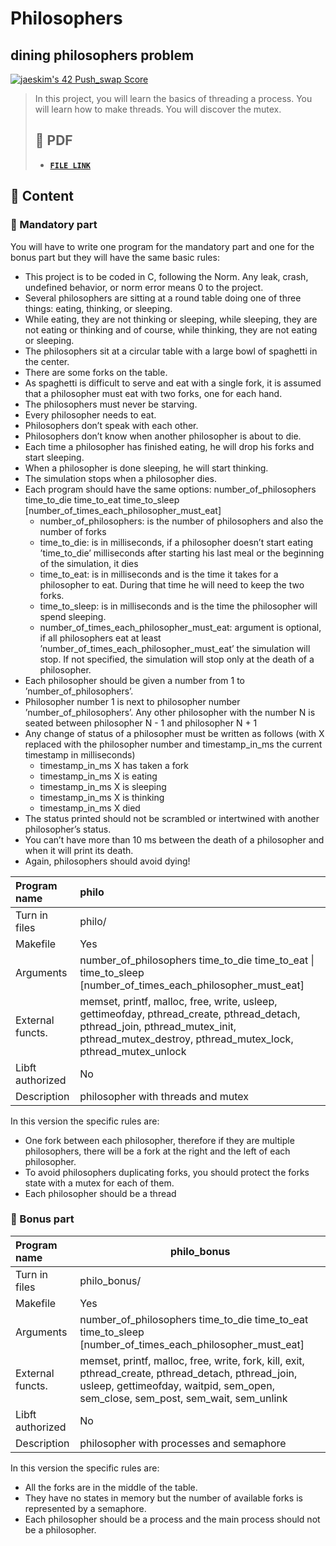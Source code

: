 # Philosophers

## dining philosophers problem

[![jaeskim's 42 Push_swap Score](https://badge42.herokuapp.com/api/project/jaeskim/42cursus-philosophers)](https://github.com/JaeSeoKim/badge42)

> In this project, you will learn the basics of threading a process. You will learn how to make threads. You will discover the mutex.
>
> ## 📝 PDF
>
> - [**`FILE LINK`**](https://github.com/JaeSeoKim/42cursus/blob/master/pdf/en.subject-Philosophers.pdf)

## 🚀 Content

### 🚩 Mandatory part

You will have to write one program for the mandatory part and one for the bonus part
but they will have the same basic rules:

- This project is to be coded in C, following the Norm. Any leak, crash, undefined
  behavior, or norm error means 0 to the project.
- Several philosophers are sitting at a round table doing one of three things: eating,
  thinking, or sleeping.
- While eating, they are not thinking or sleeping, while sleeping, they are not eating
  or thinking and of course, while thinking, they are not eating or sleeping.
- The philosophers sit at a circular table with a large bowl of spaghetti in the center.
- There are some forks on the table.
- As spaghetti is difficult to serve and eat with a single fork, it is assumed that a
  philosopher must eat with two forks, one for each hand.
- The philosophers must never be starving.
- Every philosopher needs to eat.
- Philosophers don’t speak with each other.
- Philosophers don’t know when another philosopher is about to die.
- Each time a philosopher has finished eating, he will drop his forks and start sleeping.
- When a philosopher is done sleeping, he will start thinking.
- The simulation stops when a philosopher dies.
- Each program should have the same options: number_of_philosophers time_to_die
  time_to_eat time_to_sleep [number_of_times_each_philosopher_must_eat]
  - number_of_philosophers: is the number of philosophers and also the number
    of forks
  - time_to_die: is in milliseconds, if a philosopher doesn’t start eating ’time_to_die’
    milliseconds after starting his last meal or the beginning of the simulation, it
    dies
  - time_to_eat: is in milliseconds and is the time it takes for a philosopher to
    eat. During that time he will need to keep the two forks.
  - time_to_sleep: is in milliseconds and is the time the philosopher will spend
    sleeping.
  - number_of_times_each_philosopher_must_eat: argument is optional, if all
    philosophers eat at least ’number_of_times_each_philosopher_must_eat’ the
    simulation will stop. If not specified, the simulation will stop only at the death
    of a philosopher.
- Each philosopher should be given a number from 1 to ’number_of_philosophers’.
- Philosopher number 1 is next to philosopher number ’number_of_philosophers’.
  Any other philosopher with the number N is seated between philosopher N - 1 and
  philosopher N + 1
- Any change of status of a philosopher must be written as follows (with X replaced
  with the philosopher number and timestamp_in_ms the current timestamp in milliseconds)
  - timestamp_in_ms X has taken a fork
  - timestamp_in_ms X is eating
  - timestamp_in_ms X is sleeping
  - timestamp_in_ms X is thinking
  - timestamp_in_ms X died
- The status printed should not be scrambled or intertwined with another philosopher’s status.
- You can’t have more than 10 ms between the death of a philosopher and when it will print its death.
- Again, philosophers should avoid dying!

| Program name     | philo                                                                                                                                                                                        |
| :--------------- | :------------------------------------------------------------------------------------------------------------------------------------------------------------------------------------------- |
| Turn in files    | philo/                                                                                                                                                                                       |
| Makefile         | Yes                                                                                                                                                                                          |
| Arguments        | number_of_philosophers time_to_die time_to_eat \| time_to_sleep [number_of_times_each_philosopher_must_eat]                                                                                  |
| External functs. | memset, printf, malloc, free, write, usleep, gettimeofday, pthread_create, pthread_detach, pthread_join, pthread_mutex_init, pthread_mutex_destroy, pthread_mutex_lock, pthread_mutex_unlock |
| Libft authorized | No                                                                                                                                                                                           |
| Description      | philosopher with threads and mutex                                                                                                                                                           |

In this version the specific rules are:

- One fork between each philosopher, therefore if they are multiple philosophers, there will be a fork at the right and the left of each philosopher.
- To avoid philosophers duplicating forks, you should protect the forks state with a mutex for each of them.
- Each philosopher should be a thread

### 🚩 Bonus part

| Program name     | philo_bonus                                                                                                                                                                             |
| :--------------- | --------------------------------------------------------------------------------------------------------------------------------------------------------------------------------------- |
| Turn in files    | philo_bonus/                                                                                                                                                                            |
| Makefile         | Yes                                                                                                                                                                                     |
| Arguments        | number_of_philosophers time_to_die time_to_eat time_to_sleep  [number_of_times_each_philosopher_must_eat]                                                                               |
| External functs. | memset, printf, malloc, free, write, fork, kill, exit, pthread_create, pthread_detach, pthread_join, usleep, gettimeofday, waitpid, sem_open, sem_close, sem_post, sem_wait, sem_unlink |
| Libft authorized | No                                                                                                                                                                                      |
| Description      | philosopher with processes and semaphore                                                                                                                                                |

In this version the specific rules are:

- All the forks are in the middle of the table.
- They have no states in memory but the number of available forks is represented by a semaphore.
- Each philosopher should be a process and the main process should not be a philosopher.
